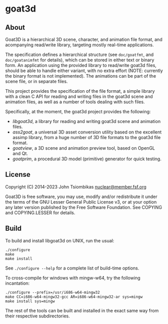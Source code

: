 goat3d
======

About
-----
Goat3D is a hierarchical 3D scene, character, and animation file format, and
acompanying read/write library, targeting mostly real-time applications.

The specification defines a hierarchical structure (see `doc/goatfmt`, and
`doc/goatanimfmt` for details), which can be stored in either text or binary
form. An application using the provided library to read/write goat3d files,
should be able to handle either variant, with no extra effort (NOTE: currently
the binary format is not implemented). The animations can be part of the scene
file, or in separate files.

This project provides the specification of the file format, a simple library
with a clean C API for reading and writing files in the goat3d scene and
animation files, as well as a number of tools dealing with such files.

Specifically, at the moment, the goat3d project provides the following:
 - *libgoat3d*, a library for reading and writing goat3d scene and animation files.
 - *ass2goat*, a universal 3D asset conversion utility based on the excellent
   assimp library, from a huge number of 3D file formats to the goat3d file
   format.
 - *goatview*, a 3D scene and animation preview tool, based on OpenGL and Qt.
 - *goatprim*, a procedural 3D model (primitive) generator for quick testing.

License
-------
Copyright (C) 2014-2023 John Tsiombikas <nuclear@member.fsf.org>

Goat3D is free software, you may use, modify and/or redistribute it under the
terms of the GNU Lesser General Public License v3, or at your option any later
version published by the Free Software Foundation. See COPYING and
COPYING.LESSER for details.

Build
-----
To build and install libgoat3d on UNIX, run the usual:

    ./configure
    make
    make install

See `./configure --help` for a complete list of build-time options.

To cross-compile for windows with mingw-w64, try the following incantation:

    ./configure --prefix=/usr/i686-w64-mingw32
    make CC=i686-w64-mingw32-gcc AR=i686-w64-mingw32-ar sys=mingw
    make install sys=mingw

The rest of the tools can be built and installed in the exact same way from
their respective subdirectories.
